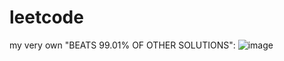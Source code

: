 # leetcode

my very own "BEATS 99.01% OF OTHER SOLUTIONS":
![image](https://github.com/user-attachments/assets/6fb5c4cc-815b-420c-bfe5-c811f3a7d4c2)
